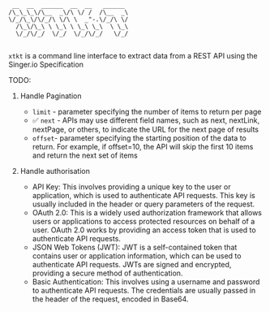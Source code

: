 ```
 __  __  ______  __  __   ______  
/\_\_\_\/\__  _\/\ \/ /  /\__  _\ 
\/_/\_\/\/_/\ \/\ \  _"-.\/_/\ \/ 
  /\_\/\_\ \ \_\ \ \_\ \_\  \ \_\ 
  \/_/\/_/  \/_/  \/_/\/_/   \/_/ 
                                  
```

`xtkt` is a command line interface to extract data from a REST API using the Singer.io Specification

TODO:

1. Handle Pagination
    * `limit` - parameter specifying the number of items to return per page
    * :white_check_mark: `next` - APIs may use different field names, such as next, nextLink, nextPage, or others, to indicate the URL for the next page of results
    * `offset`- parameter specifying the starting position of the data to return. For example, if offset=10, the API will skip the first 10 items and return the next set of items

2. Handle authorisation

    * API Key: This involves providing a unique key to the user or application, which is used to authenticate API requests. This key is usually included in the header or query parameters of the request.
    * OAuth 2.0: This is a widely used authorization framework that allows users or applications to access protected resources on behalf of a user. OAuth 2.0 works by providing an access token that is used to authenticate API requests.
    * JSON Web Tokens (JWT): JWT is a self-contained token that contains user or application information, which can be used to authenticate API requests. JWTs are signed and encrypted, providing a secure method of authentication.
    * Basic Authentication: This involves using a username and password to authenticate API requests. The credentials are usually passed in the header of the request, encoded in Base64.

